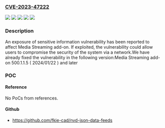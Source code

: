 ### [CVE-2023-47222](https://cve.mitre.org/cgi-bin/cvename.cgi?name=CVE-2023-47222)
![](https://img.shields.io/static/v1?label=Product&message=Media%20Streaming%20add-on%20&color=blue)
![](https://img.shields.io/static/v1?label=Version&message=500.1.x%20&color=brightgreen)
![](https://img.shields.io/static/v1?label=Vulnerability&message=CWE-200&color=brightgreen)
![](https://img.shields.io/static/v1?label=Vulnerability&message=CWE-22&color=brightgreen)
![](https://img.shields.io/static/v1?label=Vulnerability&message=CWE-287&color=brightgreen)

### Description

An exposure of sensitive information vulnerability has been reported to affect Media Streaming add-on. If exploited, the vulnerability could allow users to compromise the security of the system via a network.We have already fixed the vulnerability in the following version:Media Streaming add-on  500.1.1.5 ( 2024/01/22 ) and later

### POC

#### Reference
No PoCs from references.

#### Github
- https://github.com/fkie-cad/nvd-json-data-feeds

